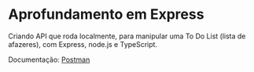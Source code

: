 # Aprofundamento em Express

Criando API que roda localmente, para manipular uma To Do List (lista de afazeres), com Express, node.js e TypeScript.

Documentação: [Postman](https://documenter.getpostman.com/view/22375287/2s8YRdtc4c)